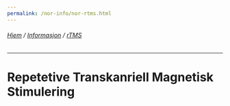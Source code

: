 ```yaml
---
permalink: /nor-info/nor-rtms.html
---
```

###### [Hjem](https://uitpsypro.github.io/1/) / [Informasjon](https://uitpsypro.github.io/1/nor-info) / [rTMS](https://uitpsypro.github.io/1/nor-info/nor-rtms)
---

# Repetetive Transkanriell Magnetisk Stimulering









